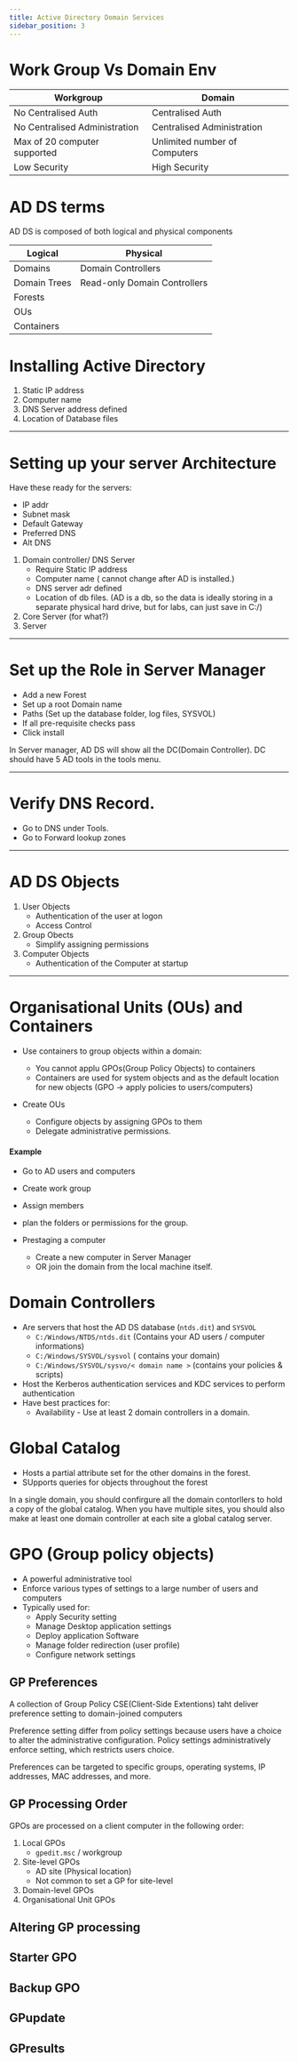```yaml
---
title: Active Directory Domain Services
sidebar_position: 3
---
```


# Work Group Vs Domain Env

| Workgroup                     | Domain                        |
| ----------------------------- | ----------------------------- |
| No Centralised Auth           | Centralised Auth              |
| No Centralised Administration | Centralised Administration    |
| Max of 20 computer supported  | Unlimited number of Computers |
| Low Security                  | High Security                 |

# AD DS terms

AD DS is composed of both logical and physical components

| Logical      | Physical                     |
| ------------ | ---------------------------- |
| Domains      | Domain Controllers           |
| Domain Trees | Read-only Domain Controllers |
| Forests      |                              |
| OUs          |                              |
| Containers   |                              |

# Installing Active Directory

1. Static IP address
2. Computer name
3. DNS Server address defined
4. Location of Database files

---

# Setting up your server Architecture

Have these ready for the servers:

- IP addr
- Subnet mask
- Default Gateway
- Preferred DNS
- Alt DNS

1. Domain controller/ DNS Server
   - Require Static IP address
   - Computer name ( cannot change after AD is installed.)
   - DNS server adr defined
   - Location of db files. (AD is a db, so the data is ideally storing in a separate physical hard drive, but for labs, can just save in C:/)
2. Core Server (for what?)
3. Server

---

# Set up the Role in Server Manager

- Add a new Forest
- Set up a root Domain name
- Paths (Set up the database folder, log files, SYSVOL)
- If all pre-requisite checks pass
- Click install

In Server manager, AD DS will show all the DC(Domain Controller). DC should have 5 AD tools in the tools menu.

---

# Verify DNS Record.

- Go to DNS under Tools.
- Go to Forward lookup zones

---

# AD DS Objects

1. User Objects
   - Authentication of the user at logon
   - Access Control
2. Group Obects
   - Simplify assigning permissions
3. Computer Objects
   - Authentication of the Computer at startup

---

# Organisational Units (OUs) and Containers

- Use containers to group objects within a domain:

  - You cannot applu GPOs(Group Policy Objects) to containers
  - Containers are used for system objects and as the default location for new objects
    (GPO -> apply policies to users/computers)

- Create OUs
  - Configure objects by assigning GPOs to them
  - Delegate administrative permissions.

#### Example

- Go to AD users and computers
- Create work group
- Assign members
- plan the folders or permissions for the group.

- Prestaging a computer
  - Create a new computer in Server Manager
  - OR join the domain from the local machine itself.

# Domain Controllers

- Are servers that host the AD DS database (`ntds.dit`) and `SYSVOL`
  - `C:/Windows/NTDS/ntds.dit` (Contains your AD users / computer informations)
  - `C:/Windows/SYSVOL/sysvol` ( contains your domain)
  - `C:/Windows/SYSVOL/sysvo/< domain name >` (contains your policies & scripts)
- Host the Kerberos authentication services and KDC services to perform authentication
- Have best practices for:
  - Availability - Use at least 2 domain controllers in a domain.

# Global Catalog

- Hosts a partial attribute set for the other domains in the forest.
- SUpports queries for objects throughout the forest

In a single domain, you should confirgure all the domain contorllers to hold a copy of the global catalog.
When you have multiple sites, you should also make at least one domain controller at each site a global catalog server.

# GPO (Group policy objects)

- A powerful administrative tool
- Enforce various types of settings to a large number of users and computers
- Typically used for:
  - Apply Security setting
  - Manage Desktop application settings
  - Deploy application Software
  - Manage folder redirection (user profile)
  - Configure network settings

## GP Preferences

A collection of Group Policy CSE(Client-Side Extentions) taht deliver preference setting to domain-joined computers

Preference setting differ from policy settings because users have a choice to alter the administrative configuration. Policy settings administratively enforce setting, which restricts users choice.

Preferences can be targeted to specific groups, operating systems, IP addresses, MAC addresses, and more.

## GP Processing Order

GPOs are processed on a client computer in the following order:

1. Local GPOs
   - `gpedit.msc` / workgroup
2. Site-level GPOs
   - AD site (Physical location)
   - Not common to set a GP for site-level
3. Domain-level GPOs
4. Organisational Unit GPOs

## Altering GP processing

## Starter GPO

## Backup GPO

## GPupdate

## GPresults

